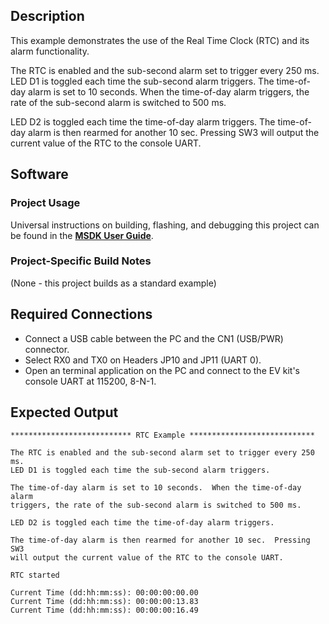 ## Description

This example demonstrates the use of the Real Time Clock (RTC) and its alarm functionality.

The RTC is enabled and the sub-second alarm set to trigger every 250 ms.
LED D1 is toggled each time the sub-second alarm triggers.  The time-of-day alarm is set to 10 seconds.  When the time-of-day alarm triggers, the rate of the sub-second alarm is switched to 500 ms.

LED D2 is toggled each time the time-of-day alarm triggers. The time-of-day alarm is then rearmed for another 10 sec.  Pressing SW3 will output the current value of the RTC to the console UART.


## Software

### Project Usage

Universal instructions on building, flashing, and debugging this project can be found in the **[MSDK User Guide](https://analog-devices-msdk.github.io/msdk/USERGUIDE/)**.

### Project-Specific Build Notes

(None - this project builds as a standard example)

## Required Connections

-   Connect a USB cable between the PC and the CN1 (USB/PWR) connector.
-   Select RX0 and TX0 on Headers JP10 and JP11 (UART 0).
-   Open an terminal application on the PC and connect to the EV kit's console UART at 115200, 8-N-1.

## Expected Output

```
*************************** RTC Example ****************************

The RTC is enabled and the sub-second alarm set to trigger every 250 ms.
LED D1 is toggled each time the sub-second alarm triggers.

The time-of-day alarm is set to 10 seconds.  When the time-of-day alarm
triggers, the rate of the sub-second alarm is switched to 500 ms.

LED D2 is toggled each time the time-of-day alarm triggers.

The time-of-day alarm is then rearmed for another 10 sec.  Pressing SW3
will output the current value of the RTC to the console UART.

RTC started

Current Time (dd:hh:mm:ss): 00:00:00:00.00
Current Time (dd:hh:mm:ss): 00:00:00:13.83
Current Time (dd:hh:mm:ss): 00:00:00:16.49
```


